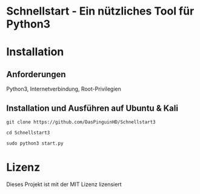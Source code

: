 # Schnellstart - Ein nützliches Tool für Python3
# Installation





## Anforderungen

Python3, Internetverbindung, Root-Privilegien






## Installation und Ausführen auf Ubuntu & Kali

`git clone https://github.com/DasPinguinHD/Schnellstart3`

`cd Schnellstart3`

`sudo python3 start.py
`



# Lizenz
Dieses Projekt ist mit der MIT Lizenz lizensiert
